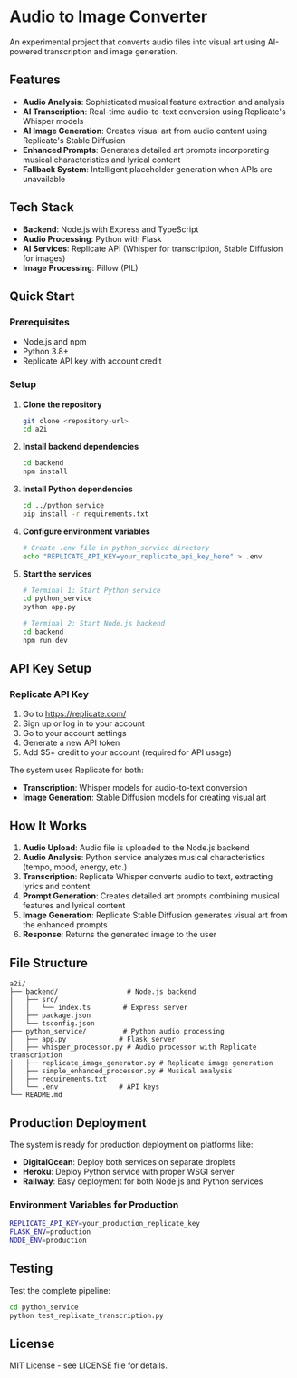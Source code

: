 # Audio to Image Converter

An experimental project that converts audio files into visual art using AI-powered transcription and image generation.

## Features

- **Audio Analysis**: Sophisticated musical feature extraction and analysis
- **AI Transcription**: Real-time audio-to-text conversion using Replicate's Whisper models
- **AI Image Generation**: Creates visual art from audio content using Replicate's Stable Diffusion
- **Enhanced Prompts**: Generates detailed art prompts incorporating musical characteristics and lyrical content
- **Fallback System**: Intelligent placeholder generation when APIs are unavailable

## Tech Stack

- **Backend**: Node.js with Express and TypeScript
- **Audio Processing**: Python with Flask
- **AI Services**: Replicate API (Whisper for transcription, Stable Diffusion for images)
- **Image Processing**: Pillow (PIL)

## Quick Start

### Prerequisites
- Node.js and npm
- Python 3.8+
- Replicate API key with account credit

### Setup

1. **Clone the repository**
   ```bash
   git clone <repository-url>
   cd a2i
   ```

2. **Install backend dependencies**
   ```bash
   cd backend
   npm install
   ```

3. **Install Python dependencies**
   ```bash
   cd ../python_service
   pip install -r requirements.txt
   ```

4. **Configure environment variables**
   ```bash
   # Create .env file in python_service directory
   echo "REPLICATE_API_KEY=your_replicate_api_key_here" > .env
   ```

5. **Start the services**
   ```bash
   # Terminal 1: Start Python service
   cd python_service
   python app.py
   
   # Terminal 2: Start Node.js backend
   cd backend
   npm run dev
   ```

## API Key Setup

### Replicate API Key
1. Go to https://replicate.com/
2. Sign up or log in to your account
3. Go to your account settings
4. Generate a new API token
5. Add $5+ credit to your account (required for API usage)

The system uses Replicate for both:
- **Transcription**: Whisper models for audio-to-text conversion
- **Image Generation**: Stable Diffusion models for creating visual art

## How It Works

1. **Audio Upload**: Audio file is uploaded to the Node.js backend
2. **Audio Analysis**: Python service analyzes musical characteristics (tempo, mood, energy, etc.)
3. **Transcription**: Replicate Whisper converts audio to text, extracting lyrics and content
4. **Prompt Generation**: Creates detailed art prompts combining musical features and lyrical content
5. **Image Generation**: Replicate Stable Diffusion generates visual art from the enhanced prompts
6. **Response**: Returns the generated image to the user

## File Structure

```
a2i/
├── backend/                 # Node.js backend
│   ├── src/
│   │   └── index.ts        # Express server
│   ├── package.json
│   └── tsconfig.json
├── python_service/         # Python audio processing
│   ├── app.py             # Flask server
│   ├── whisper_processor.py # Audio processor with Replicate transcription
│   ├── replicate_image_generator.py # Replicate image generation
│   ├── simple_enhanced_processor.py # Musical analysis
│   ├── requirements.txt
│   └── .env               # API keys
└── README.md
```

## Production Deployment

The system is ready for production deployment on platforms like:
- **DigitalOcean**: Deploy both services on separate droplets
- **Heroku**: Deploy Python service with proper WSGI server
- **Railway**: Easy deployment for both Node.js and Python services

### Environment Variables for Production
```bash
REPLICATE_API_KEY=your_production_replicate_key
FLASK_ENV=production
NODE_ENV=production
```

## Testing

Test the complete pipeline:
```bash
cd python_service
python test_replicate_transcription.py
```

## License

MIT License - see LICENSE file for details.
